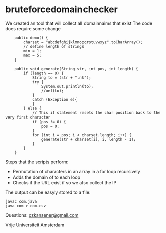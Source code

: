 # bruteforcedomainchecker

We created an tool that will collect all domainnaims that exist
The code does require some change
```
	public demo() {
		charset = "abcdefghijklmnopqrstuvwxyz".toCharArray();
		// define length of strings
		min = 1;
		max = 5;
	}

	public void generate(String str, int pos, int length) {
		if (length == 0) {
			String to = (str + ".nl");
			try {
				System.out.println(to);
				//oef(to);
			}
			catch (Exception e){
			}
		} else {
			// This if statement resets the char position back to the very first character
			if (pos != 0) {
				pos = 0;
			}
			for (int i = pos; i < charset.length; i++) {
				generate(str + charset[i], i, length - 1);
			}
		}
	}
```

Steps that the scripts perform:
 - Permutation of characters in an array in a for loop recursively
 - Adds the domain of to each loop
 - Checks if the URL exist if so we also collect the IP

The output can be easyly stored to a file:

```
javac com.java
java com > com.csv
```

Questions:
ozkansener@gmail.com

Vrije Universiteit Amsterdam
